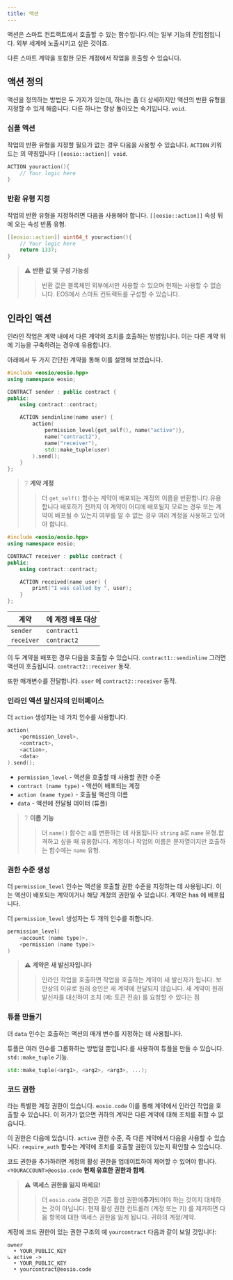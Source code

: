 ```yaml
---
title: 액션
---
```


액션은 스마트 컨트랙트에서 호출할 수 있는 함수입니다.이는 일부 기능의 진입점입니다.
외부 세계에 노출시키고 싶은 것이죠.

다른 스마트 계약을 포함한 모든 계정에서 작업을 호출할 수 있습니다.

## 액션 정의

액션을 정의하는 방법은 두 가지가 있는데, 하나는 좀 더 상세하지만 액션의 반환 유형을 지정할 수 있게 해줍니다.
다른 하나는 항상 돌아오는 속기입니다. `void`.

### 심플 액션

작업의 반환 유형을 지정할 필요가 없는 경우 다음을 사용할 수 있습니다. `ACTION` 키워드는 
의 약칭입니다 `[[eosio::action]] void`.

```cpp
ACTION youraction(){
    // Your logic here
}
```

### 반환 유형 지정

작업의 반환 유형을 지정하려면 다음을 사용해야 합니다. `[[eosio::action]]` 속성 뒤에 오는 속성
반품 유형.

```cpp
[[eosio::action]] uint64_t youraction(){
    // Your logic here
    return 1337;
}
```

>⚠ **반환 값 및 구성 가능성**
>>반환 값은 블록체인 외부에서만 사용할 수 있으며 현재는 사용할 수 없습니다.
>EOS에서 스마트 컨트랙트를 구성할 수 있습니다. 


## 인라인 액션

인라인 작업은 계약 내에서 다른 계약의 조치를 호출하는 방법입니다. 
이는 다른 계약 위에 기능을 구축하려는 경우에 유용합니다.

아래에서 두 가지 간단한 계약을 통해 이를 설명해 보겠습니다.

```cpp title="sender.cpp"
#include <eosio/eosio.hpp>
using namespace eosio;

CONTRACT sender : public contract {
public:
    using contract::contract;

    ACTION sendinline(name user) {
        action(
            permission_level{get_self(), name("active")},
            name("contract2"),
            name("receiver"),
            std::make_tuple(user)
        ).send();
    }
};
```

>❔ **계약 계정**
> >더 `get_self()` 함수는 계약이 배포되는 계정의 이름을 반환합니다.유용합니다
>배포하기 전까지 이 계약이 어디에 배포될지 모르는 경우 또는 계약이 배포될 수 있는지 여부를 알 수 없는 경우
>여러 계정을 사용하고 있어야 합니다.

```cpp title="receiver.cpp"
#include <eosio/eosio.hpp>
using namespace eosio;

CONTRACT receiver : public contract {
public:
    using contract::contract;

    ACTION received(name user) {
        print("I was called by ", user);
    }
};
```

| 계약 | 에 계정 배포 대상 |
| -------- |---------------------|
| `sender`   | `contract1`         |
| `receiver` | `contract2`         |

이 두 계약을 배포한 경우 다음을 호출할 수 있습니다. `contract1::sendinline` 그러면 액션이 호출됩니다.
`contract2::receiver` 동작.

또한 매개변수를 전달합니다. `user` 에 `contract2::receiver` 동작. 

### 인라인 액션 발신자의 인터페이스

더 `action` 생성자는 네 가지 인수를 사용합니다.

```cpp
action(
    <permission_level>, 
    <contract>, 
    <action>, 
    <data>
).send();
```

- `permission_level` - 액션을 호출할 때 사용할 권한 수준
- `contract (name type)` - 액션이 배포되는 계정
- `action (name type)` - 호출될 액션의 이름
- `data` - 액션에 전달될 데이터 (튜플)

>❔ **이름 기능**
> >더 `name()` 함수는 a를 변환하는 데 사용됩니다 `string` a로 `name` 유형.합격하고 싶을 때 유용합니다.
>계정이나 작업의 이름은 문자열이지만 호출하는 함수에는 `name` 유형.

### 권한 수준 생성

더 `permission_level` 인수는 액션을 호출할 권한 수준을 지정하는 데 사용됩니다.
이는 액션이 배포되는 계약이거나 해당 계정의 권한일 수 있습니다. 
계약은 has 에 배포됩니다.

더 `permission_level` 생성자는 두 개의 인수를 취합니다.

```cpp
permission_level(
    <account (name type)>, 
    <permission (name type)>
)
```

>⚠ **계약은 새 발신자입니다**
>>인라인 작업을 호출하면 작업을 호출하는 계약이 새 발신자가 됩니다.
>보안상의 이유로 원래 승인은 새 계약에 전달되지 않습니다.
>새 계약이 원래 발신자를 대신하여 조치 (예: 토큰 전송) 를 요청할 수 있다는 점

### 튜플 만들기

더 `data` 인수는 호출하는 액션의 매개 변수를 지정하는 데 사용됩니다.

튜플은 여러 인수를 그룹화하는 방법일 뿐입니다.를 사용하여 튜플을 만들 수 있습니다. `std::make_tuple` 기능.

```cpp
std::make_tuple(<arg1>, <arg2>, <arg3>, ...);
```

### 코드 권한

라는 특별한 계정 권한이 있습니다. `eosio.code` 이를 통해 계약에서 인라인 작업을 호출할 수 있습니다.
이 허가가 없으면 귀하의 계약은 다른 계약에 대해 조치를 취할 수 없습니다.

이 권한은 다음에 있습니다. `active` 권한 수준, 즉 다른 계약에서 다음을 사용할 수 있습니다. `require_auth`
함수는 계약에 조치를 호출할 권한이 있는지 확인할 수 있습니다.

코드 권한을 추가하려면 계정의 활성 권한을 업데이트하여 제어할 수 있어야 합니다.
`<YOURACCOUNT>@eosio.code` **현재 유효한 권한과 함께**.

>⚠ **액세스 권한을 잃지 마세요!**
>>더 `eosio.code` 권한은 기존 활성 권한에**추가**되어야 하는 것이지 대체하는 것이 아닙니다.
>현재 활성 권한 컨트롤러 (계정 또는 키) 를 제거하면 다음 항목에 대한 액세스 권한을 잃게 됩니다. 
>귀하의 계정/계약.

계정에 코드 권한이 있는 권한 구조의 예 `yourcontract` 다음과 같이 보일 것입니다:
```text
owner 
  • YOUR_PUBLIC_KEY
↳ active -> 
  • YOUR_PUBLIC_KEY
  • yourcontract@eosio.code
```

